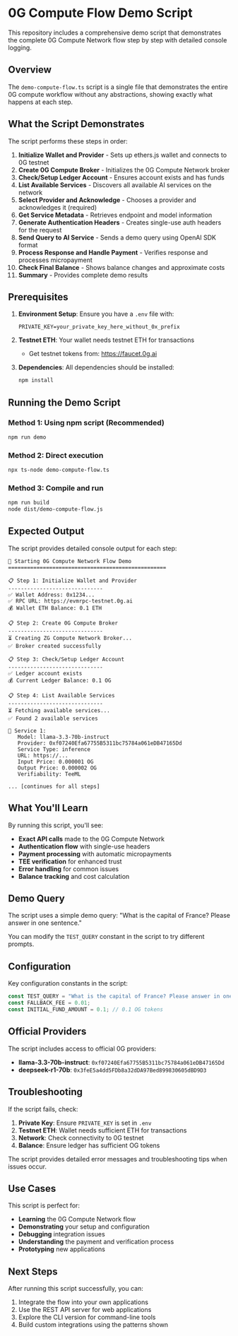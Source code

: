 # 0G Compute Flow Demo Script

This repository includes a comprehensive demo script that demonstrates the complete 0G Compute Network flow step by step with detailed console logging.

## Overview

The `demo-compute-flow.ts` script is a single file that demonstrates the entire 0G compute workflow without any abstractions, showing exactly what happens at each step.

## What the Script Demonstrates

The script performs these steps in order:

1. **Initialize Wallet and Provider** - Sets up ethers.js wallet and connects to 0G testnet
2. **Create 0G Compute Broker** - Initializes the 0G Compute Network broker
3. **Check/Setup Ledger Account** - Ensures account exists and has funds
4. **List Available Services** - Discovers all available AI services on the network
5. **Select Provider and Acknowledge** - Chooses a provider and acknowledges it (required)
6. **Get Service Metadata** - Retrieves endpoint and model information
7. **Generate Authentication Headers** - Creates single-use auth headers for the request
8. **Send Query to AI Service** - Sends a demo query using OpenAI SDK format
9. **Process Response and Handle Payment** - Verifies response and processes micropayment
10. **Check Final Balance** - Shows balance changes and approximate costs
11. **Summary** - Provides complete demo results

## Prerequisites

1. **Environment Setup**: Ensure you have a `.env` file with:
   ```
   PRIVATE_KEY=your_private_key_here_without_0x_prefix
   ```

2. **Testnet ETH**: Your wallet needs testnet ETH for transactions
   - Get testnet tokens from: https://faucet.0g.ai

3. **Dependencies**: All dependencies should be installed:
   ```bash
   npm install
   ```

## Running the Demo Script

### Method 1: Using npm script (Recommended)
```bash
npm run demo
```

### Method 2: Direct execution
```bash
npx ts-node demo-compute-flow.ts
```

### Method 3: Compile and run
```bash
npm run build
node dist/demo-compute-flow.js
```

## Expected Output

The script provides detailed console output for each step:

```
🚀 Starting 0G Compute Network Flow Demo
==================================================

📋 Step 1: Initialize Wallet and Provider
------------------------------
✅ Wallet Address: 0x1234...
✅ RPC URL: https://evmrpc-testnet.0g.ai
💰 Wallet ETH Balance: 0.1 ETH

📋 Step 2: Create 0G Compute Broker
------------------------------
⏳ Creating ZG Compute Network Broker...
✅ Broker created successfully

📋 Step 3: Check/Setup Ledger Account
------------------------------
✅ Ledger account exists
💰 Current Ledger Balance: 0.1 OG

📋 Step 4: List Available Services
------------------------------
⏳ Fetching available services...
✅ Found 2 available services

🤖 Service 1:
   Model: llama-3.3-70b-instruct
   Provider: 0xf07240Efa67755B5311bc75784a061eDB47165Dd
   Service Type: inference
   URL: https://...
   Input Price: 0.000001 OG
   Output Price: 0.000002 OG
   Verifiability: TeeML

... [continues for all steps]
```

## What You'll Learn

By running this script, you'll see:

- **Exact API calls** made to the 0G Compute Network
- **Authentication flow** with single-use headers
- **Payment processing** with automatic micropayments
- **TEE verification** for enhanced trust
- **Error handling** for common issues
- **Balance tracking** and cost calculation

## Demo Query

The script uses a simple demo query: "What is the capital of France? Please answer in one sentence."

You can modify the `TEST_QUERY` constant in the script to try different prompts.

## Configuration

Key configuration constants in the script:

```typescript
const TEST_QUERY = "What is the capital of France? Please answer in one sentence.";
const FALLBACK_FEE = 0.01;
const INITIAL_FUND_AMOUNT = 0.1; // 0.1 OG tokens
```

## Official Providers

The script includes access to official 0G providers:

- **llama-3.3-70b-instruct**: `0xf07240Efa67755B5311bc75784a061eDB47165Dd`
- **deepseek-r1-70b**: `0x3feE5a4dd5FDb8a32dDA97Bed899830605dBD9D3`

## Troubleshooting

If the script fails, check:

1. **Private Key**: Ensure `PRIVATE_KEY` is set in `.env`
2. **Testnet ETH**: Wallet needs sufficient ETH for transactions
3. **Network**: Check connectivity to 0G testnet
4. **Balance**: Ensure ledger has sufficient OG tokens

The script provides detailed error messages and troubleshooting tips when issues occur.

## Use Cases

This script is perfect for:

- **Learning** the 0G Compute Network flow
- **Demonstrating** your setup and configuration
- **Debugging** integration issues
- **Understanding** the payment and verification process
- **Prototyping** new applications

## Next Steps

After running this script successfully, you can:

1. Integrate the flow into your own applications
2. Use the REST API server for web applications
3. Explore the CLI version for command-line tools
4. Build custom integrations using the patterns shown